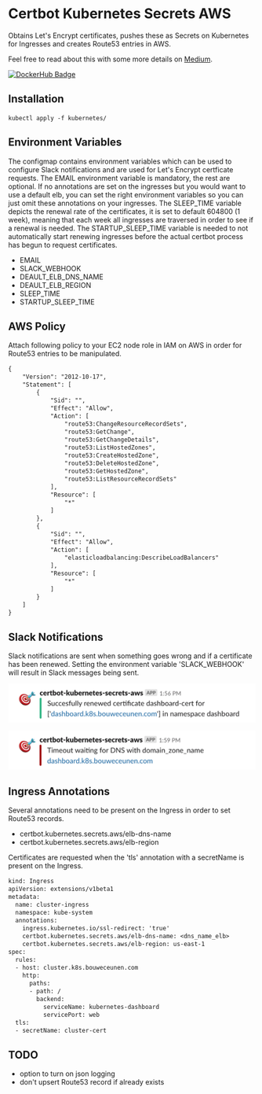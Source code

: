 # Certbot Kubernetes Secrets AWS
Obtains Let's Encrypt certificates, pushes these as Secrets on Kubernetes for Ingresses and creates Route53 entries in AWS.

Feel free to read about this with some more details on [Medium](https://medium.com/axons/essential-kubernetes-tools-94503209d1cb).

[![DockerHub Badge](https://dockeri.co/image/bouwe/certbot-kubernetes-secrets-aws)](https://hub.docker.com/r/bouwe/certbot-kubernetes-secrets-aws)

## Installation
```
kubectl apply -f kubernetes/
```

## Environment Variables
The configmap contains environment variables which can be used to configure Slack notifications and are used for Let's Encrypt certficate requests. The EMAIL environment variable is mandatory, the rest are optional. If no annotations are set on the ingresses but you would want to use a default elb, you can set the right environment variables so you can just omit these annotations on your ingresses. The SLEEP_TIME variable depicts the renewal rate of the certificates, it is set to default 604800 (1 week), meaning that each week all ingresses are traversed in order to see if a renewal is needed. The STARTUP_SLEEP_TIME variable is needed to not automatically start renewing ingresses before the actual certbot process has begun to request certificates.

* EMAIL
* SLACK_WEBHOOK
* DEAULT_ELB_DNS_NAME
* DEAULT_ELB_REGION
* SLEEP_TIME
* STARTUP_SLEEP_TIME

## AWS Policy
Attach following policy to your EC2 node role in IAM on AWS in order for Route53 entries to be manipulated.

```
{
    "Version": "2012-10-17",
    "Statement": [
        {
            "Sid": "",
            "Effect": "Allow",
            "Action": [
                "route53:ChangeResourceRecordSets",
                "route53:GetChange",
                "route53:GetChangeDetails",
                "route53:ListHostedZones",
                "route53:CreateHostedZone",
                "route53:DeleteHostedZone",
                "route53:GetHostedZone",
                "route53:ListResourceRecordSets"
            ],
            "Resource": [
                "*"
            ]
        },
        {
            "Sid": "",
            "Effect": "Allow",
            "Action": [
                "elasticloadbalancing:DescribeLoadBalancers"
            ],
            "Resource": [
                "*"
            ]
        }
    ]
}
```

## Slack Notifications
Slack notifications are sent when something goes wrong and if a certificate has been renewed. Setting the environment variable 'SLACK_WEBHOOK' will result in Slack messages being sent.

[![Slack](images/slack_success.png)](images/slack_success.png)

[![Slack](images/slack_failure.png)](images/slack_failure.png)

## Ingress Annotations
Several annotations need to be present on the Ingress in order to set Route53 records. 
* certbot.kubernetes.secrets.aws/elb-dns-name
* certbot.kubernetes.secrets.aws/elb-region

Certificates are requested when the 'tls' annotation with a secretName is present on the Ingress.

```
kind: Ingress
apiVersion: extensions/v1beta1
metadata:
  name: cluster-ingress
  namespace: kube-system
  annotations:
    ingress.kubernetes.io/ssl-redirect: 'true'
    certbot.kubernetes.secrets.aws/elb-dns-name: <dns_name_elb>
    certbot.kubernetes.secrets.aws/elb-region: us-east-1
spec:
  rules:
  - host: cluster.k8s.bouweceunen.com
    http:
      paths:
      - path: /
        backend:
          serviceName: kubernetes-dashboard
          servicePort: web
  tls:
  - secretName: cluster-cert
```

## TODO
* option to turn on json logging
* don't upsert Route53 record if already exists
